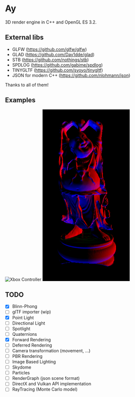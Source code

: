 # Ay

3D render engine in C++ and OpenGL ES 3.2.

## External libs

- GLFW (https://github.com/glfw/glfw)
- GLAD (https://github.com/Dav1dde/glad)
- STB (https://github.com/nothings/stb)
- SPDLOG (https://github.com/gabime/spdlog)
- TINYGLTF (https://github.com/syoyo/tinygltf)
- JSON for modern C++ (https://github.com/nlohmann/json)

Thanks to all of them!

## Examples

![Xbox Controller](images/xbox.gif)
![Buddha](images/buddha.png)

## TODO

-[X] Blinn-Phong
-[ ] glTF importer (wip)
-[X] Point Light
-[ ] Directional Light
-[ ] Spotlight
-[ ] Quaternions
-[X] Forward Rendering
-[ ] Deferred Rendering
-[ ] Camera transformation (movement, ...)
-[ ] PBR Rendering
-[ ] Image Based Lighting
-[ ] Skydome
-[ ] Particles
-[ ] RenderGraph (json scene format)
-[ ] DirectX and Vulkan API implementation
-[ ] RayTracing (Monte Carlo model)